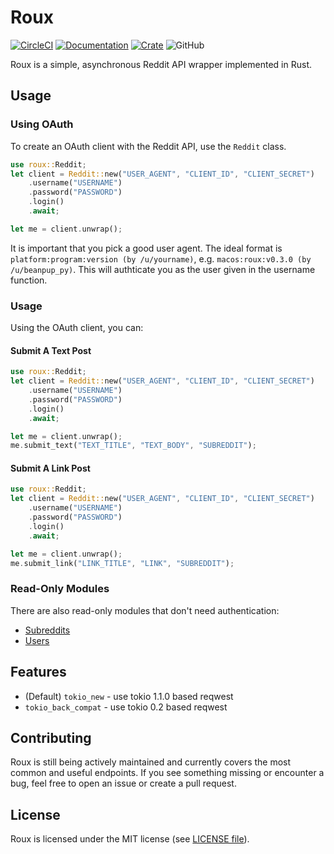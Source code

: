 # Roux

[![CircleCI](https://circleci.com/gh/halcyonnouveau/roux.svg?style=svg)](https://circleci.com/gh/halcyonnouveau/roux)
[![Documentation](https://img.shields.io/badge/documentation-available-green.svg)](https://docs.rs/roux)
[![Crate](https://img.shields.io/crates/v/roux.svg)](https://crates.io/crates/roux)
![GitHub](https://img.shields.io/github/license/halcyonnouveau/roux.svg)

Roux is a simple, asynchronous Reddit API wrapper implemented in Rust.

## Usage

### Using OAuth

To create an OAuth client with the Reddit API, use the `Reddit` class.
```rust
use roux::Reddit;
let client = Reddit::new("USER_AGENT", "CLIENT_ID", "CLIENT_SECRET")
    .username("USERNAME")
    .password("PASSWORD")
    .login()
    .await;

let me = client.unwrap();
```
It is important that you pick a good user agent. The ideal format is
`platform:program:version (by /u/yourname)`, e.g. `macos:roux:v0.3.0 (by /u/beanpup_py)`.
This will authticate you as the user given in the username function.

### Usage
Using the OAuth client, you can:

#### Submit A Text Post
```rust
use roux::Reddit;
let client = Reddit::new("USER_AGENT", "CLIENT_ID", "CLIENT_SECRET")
    .username("USERNAME")
    .password("PASSWORD")
    .login()
    .await;

let me = client.unwrap();
me.submit_text("TEXT_TITLE", "TEXT_BODY", "SUBREDDIT");
```

#### Submit A Link Post
```rust
use roux::Reddit;
let client = Reddit::new("USER_AGENT", "CLIENT_ID", "CLIENT_SECRET")
    .username("USERNAME")
    .password("PASSWORD")
    .login()
    .await;

let me = client.unwrap();
me.submit_link("LINK_TITLE", "LINK", "SUBREDDIT");
```

### Read-Only Modules

There are also read-only modules that don't need authentication:

* [Subreddits](https://docs.rs/roux/1.1.4/roux/subreddit/index.html)
* [Users](https://docs.rs/roux/1.1.4/roux/user/index.html)

## Features
* (Default) `tokio_new` - use tokio 1.1.0 based reqwest
* `tokio_back_compat` - use tokio 0.2 based reqwest

## Contributing

Roux is still being actively maintained and currently covers the most common and useful
endpoints. If you see something missing or encounter a bug, feel free to open an issue
or create a pull request.

## License

Roux is licensed under the MIT license (see [LICENSE file](/LICENSE)).
